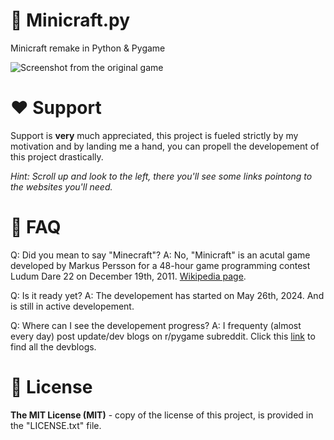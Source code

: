 # 🌳 Minicraft.py
Minicraft remake in Python & Pygame

![Screenshot from the original game](https://playminicraft.com/img/minicraft_plus_screenshot_1.png)

# ❤️ Support
Support is **very** much appreciated, this project is fueled strictly by my motivation and by landing me a hand, you can propell the developement of this project drastically.

*Hint: Scroll up and look to the left, there you'll see some links pointong to the websites you'll need.*

# 🤔 FAQ
Q: Did you mean to say "Minecraft"?
A: No, "Minicraft" is an acutal game developed by Markus Persson for a 48-hour game programming contest Ludum Dare 22 on December 19th, 2011. [Wikipedia page](https://en.wikipedia.org/wiki/Minicraft).

Q: Is it ready yet?
A: The developement has started on May 26th, 2024. And is still in active developement.

Q: Where can I see the developement progress?
A: I frequenty (almost every day) post update/dev blogs on r/pygame subreddit. Click this [link](https://www.reddit.com/r/pygame/search/?q=author%3AIvan-Resetnikov+title%3AMinicraft&type=link&cId=990fad03-0dc5-4dba-974b-1d09dbbea985&iId=408c736d-aeae-4a70-af29-bc07677eae3a) to find all the devblogs.

# 🪪 License
**The MIT License (MIT)** - copy of the license of this project, is provided in the "LICENSE.txt" file.